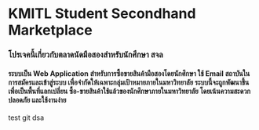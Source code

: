# KMITL Student Secondhand Marketplace

### โปรเจคนี้เกี่ยวกับตลาดนัดมือสองสำหรับนักศึกษา สจล 
#### ระบบเป็น Web Application สำหรับการซื้อขายสินค้ามือสองโดยนักศึกษา ใช้ Email สถาบันในการสมัครและเข้าสู่ระบบ เพื่อจำกัดให้เฉพาะกลุ่มเป้าหมายภายในมหาวิทยาลัย ระบบนี้จะถูกพัฒนาขึ้นเพื่อเป็นพื้นที่แลกเปลี่ยน ซื้อ-ขายสินค้าใช้แล้วของนักศึกษาภายในมหาวิทยาลัย โดยเน้นความสะดวก ปลอดภัย และใช้งานง่าย

test git 
dsa